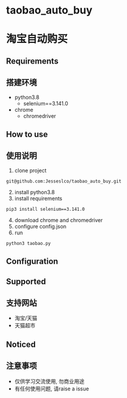 # taobao_auto_buy
# 淘宝自动购买

## Requirements
## 搭建环境
* python3.8
  * selenium==3.141.0
* chrome
  * chromedriver
  
## How to use
## 使用说明
1. clone project
```
git@github.com:Jesseslco/taobao_auto_buy.git
```
2. install python3.8
3. install requirements
```
pip3 install selenium==3.141.0
```
4. download chrome and chromedriver
5. configure config.json
6. run
```
python3 taobao.py
```
## Configuration

## Supported
## 支持网站
* 淘宝/天猫
* 天猫超市

## Noticed
## 注意事项
* 仅供学习交流使用, 勿商业用途
* 有任何使用问题, 请raise a issue
